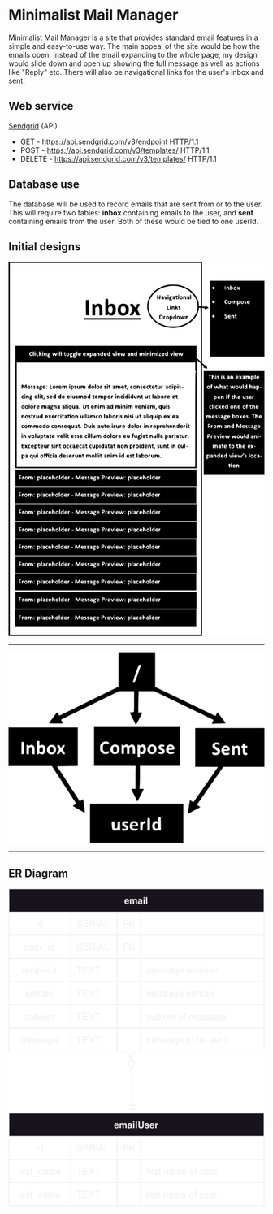 # Minimalist Mail Manager #
Minimalist Mail Manager is a site that provides standard email features in a simple and easy-to-use way. The main appeal of the site would be how the emails open. Instead of the email expanding to the whole page, my design would slide down and open up showing the full message as well as actions like "Reply" etc. There will also be navigational links for the user's inbox and sent.

## Web service ##
[Sendgrid](https://docs.sendgrid.com/api-reference/how-to-use-the-sendgrid-v3-api/authentication "Sendgrid API") (API)  
  * GET - https://api.sendgrid.com/v3/endpoint HTTP/1.1
  * POST - https://api.sendgrid.com/v3/templates/ HTTP/1.1
  * DELETE - https://api.sendgrid.com/v3/templates/ HTTP/1.1

## Database use ##
The database will be used to record emails that are sent from or to the user.  
This will require two tables: **inbox** containing emails to the user, and **sent** containing emails from the user. Both of these would be tied to one userId.

## Initial designs ##
![layout](./layout.svg "layout")
* * *
![site map](./site.svg "site map")
* * *
## ER Diagram ##
![site map](./er.svg "site map")